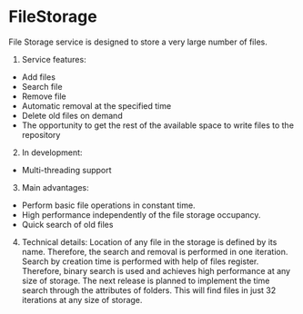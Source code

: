 FileStorage
===========
File Storage service is designed to store a very large number of files.

1. Service features:
  - Add files
  - Search file
  - Remove file
  - Automatic removal at the specified time
  - Delete old files on demand
  - The opportunity to get the rest of the available space to write files to the repository

2. In development:
  - Multi-threading support 

3. Main advantages:
  - Perform basic file operations in constant time.
  - High performance independently of the file storage occupancy.
  - Quick search of old files

4. Technical details:
Location of any file in the storage is defined by its name. Therefore, the search and removal is performed in one iteration. Search by creation time is performed with help of files register. Therefore, binary search is used and achieves high performance at any size of storage. The next release is planned to implement the time search through the attributes of folders. This will find files in just 32 iterations at any size of storage.
